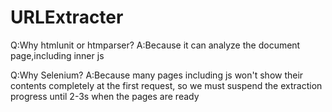 # URLExtracter
Q:Why htmlunit or htmparser? 
A:Because it can analyze the document page,including inner js

Q:Why Selenium?
A:Because many pages including js won't show their contents completely at the first request, so we must suspend the extraction progress until 2-3s when the pages are ready
